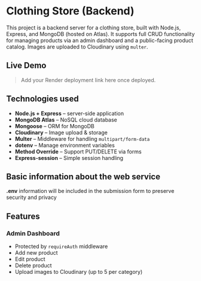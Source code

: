 # Clothing Store (Backend)

This project is a backend server for a clothing store, built with Node.js, Express, and MongoDB (hosted on Atlas). It supports full CRUD functionality for managing products via an admin dashboard and a public-facing product catalog. Images are uploaded to Cloudinary using `multer`.

## Live Demo

> Add your Render deployment link here once deployed.

## Technologies used

- **Node.js + Express** – server-side application
- **MongoDB Atlas** – NoSQL cloud database
- **Mongoose** – ORM for MongoDB
- **Cloudinary** – Image upload & storage
- **Multer** – Middleware for handling `multipart/form-data`
- **dotenv** – Manage environment variables
- **Method Override** – Support PUT/DELETE via forms
- **Express-session** – Simple session handling

## Basic information about the web service

**.env** information will be included in the submission form to preserve security and privacy

## Features

### Admin Dashboard

- Protected by `requireAuth` middleware
- Add new product
- Edit product
- Delete product
- Upload images to Cloudinary (up to 5 per category)




